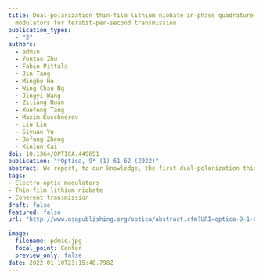 ```yaml
---
title: Dual-polarization thin-film lithium niobate in-phase quadrature
  modulators for terabit-per-second transmission
publication_types:
  - "2"
authors:
  - admin
  - Yuntao Zhu
  - Fabio Pittala
  - Jin Tang
  - Mingbo He
  - Wing Chau Ng
  - Jingyi Wang
  - Ziliang Ruan
  - Xuefeng Tang
  - Maxim Kuschnerov
  - Liu Liu
  - Siyuan Yu
  - Bofang Zheng
  - Xinlun Cai
doi: 10.1364/OPTICA.449691
publication: "*Optica, 9* (1) 61-62 (2022)"
abstract: We report, to our knowledge, the first dual-polarization thin-film lithium niobate coherent modulator for next-generation optical links with sub-1-V driving voltage and 110-GHz bandwidth, enabling a record single-wavelength 1.96-Tb/s net data rate with ultrahigh energy efficiency.
tags:
- Electro-optic modulators
- Thin-film lithium niobate
- Coherent transmission
draft: false
featured: false
url: "http://www.osapublishing.org/optica/abstract.cfm?URI=optica-9-1-61"

image:
  filename: pdmiq.jpg
  focal_point: Center
  preview_only: false
date: 2022-01-10T23:15:40.798Z
---
```


